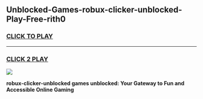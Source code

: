 
## Unblocked-Games-robux-clicker-unblocked-Play-Free-rith0
<h3>
<a href="https://premium76.site?title=robux-clicker-unblocked&ref=19M">CLICK TO PLAY</a></h3>
<hr>

<h3>
<a href="https://premium76.site?title=robux-clicker-unblocked&ref=19M">CLICK 2 PLAY</a>
  
</h3>

<a href="https://premium76.site?title=robux-clicker-unblocked&ref=19M"><img src="https://clearcache.store/games.png"></a>


**robux-clicker-unblocked games unblocked: Your Gateway to Fun and Accessible Online Gaming**
